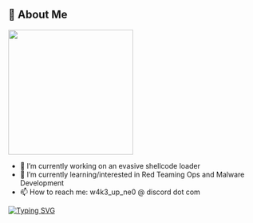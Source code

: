 
## 🚀 About Me

<div id="header" align="left">
  <img src="https://media.giphy.com/media/RKp3DW2ZwDlVS/giphy.gif" width="250"/>
</div>


- 🔭 I’m currently working on an evasive shellcode loader
- 🌱 I’m currently learning/interested in Red Teaming Ops and Malware Development 
- 📫 How to reach me: w4k3_up_ne0 @ discord dot com

[![Typing SVG](https://readme-typing-svg.demolab.com?font=Fira+Code&pause=1000&width=435&lines=%23+whoami;Penetration+Tester;Aspiring+Red+Team+Operator;Information+Security+Enthusiast)](https://git.io/typing-svg)

<!--
**du4L5ynchE1n/du4L5ynchE1N** is a ✨ _special_ ✨ repository because its `README.md` (this file) appears on your GitHub profile.

Here are some ideas to get you started:

- 🔭 I’m currently working on ...
- 🌱 I’m currently learning ...
- 👯 I’m looking to collaborate on ...
- 🤔 I’m looking for help with ...
- 💬 Ask me about ...
- 📫 How to reach me: ...
- 😄 Pronouns: ...
- ⚡ Fun fact: ...
-->
